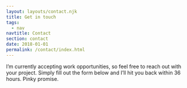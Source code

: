 ```yaml
---
layout: layouts/contact.njk
title: Get in touch
tags:
  - nav
navtitle: Contact
section: contact
date: 2018-01-01
permalink: /contact/index.html
---
```


I’m currently accepting work opportunities, so feel free to reach out with your project. Simply fill out the form below and I’ll hit you back within 36 hours. Pinky promise.